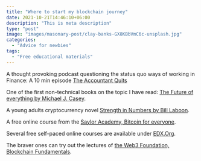 ```yaml
---
title: "Where to start my blockchain journey"
date: 2021-10-21T14:46:10+06:00
description: "This is meta description"
type: "post"
image: "images/masonary-post/clay-banks-GX8KBbVmC6c-unsplash.jpg"
categories: 
  - "Advice for newbies"
tags:
  - "Free educational materials"
---
```


 A thought provoking podcast questioning the status quo ways of working in Finance:  A 10 min episode [The Accountant Quits](https://theaccountantquits.com/episode-6-why-are-accountants-not-being-taught-information-technology/)

One of the first non-technical books on the topic I have read: [The Future of everything by Michael J. Casey](https://www.goodreads.com/en/book/show/34964890-the-truth-machine).

A young adults cryptocurrency novel [Strength in Numbers by Bill Laboon](https://www.goodreads.com/book/show/38953582-strength-in-numbers).

A free online course from the [Saylor Academy, Bitcoin for everyone](https://learn.saylor.org/course/view.php?id=468).

Several free self-paced online courses are available under [EDX.Org](https://learning.edx.org/course/course-v1:LinuxFoundationX+LFS170x+2T2021/home). 

The braver ones can try out the lectures of [the Web3 Foundation, Blockchain Fundamentals](https://www.youtube.com/watch?v=y8YyZELnVaw&list=PLxVihxZC42nF_MCN9PTvZMIifRjx9cZ2J).






